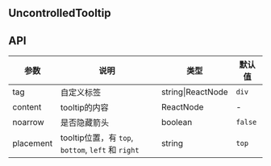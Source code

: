 ## UncontrolledTooltip

## API

| 参数 | 说明 | 类型 | 默认值 |
| --- | --- | --- | --- |
| tag | 自定义标签 | string\|ReactNode | `div` |
| content | tooltip的内容 | ReactNode | - |
| noarrow | 是否隐藏箭头 | boolean | `false` |
| placement | tooltip位置，有 `top`, `bottom`, `left` 和 `right` | string | `top` |
